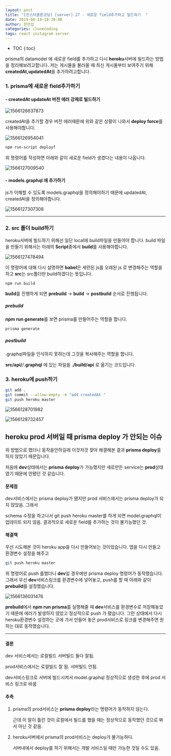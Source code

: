 ```yaml
---
layout: post
title: "[인스타클론코딩] [server].27 - 새로운 field추가하고 빌드하기  "
date: 2019-08-18-18:39:00
author: 한만섭
categories: clonecoding
tags: react instagram server
---
```






* TOC
{:toc}

prisma의 datamodel 에 새로운 field를 추가하고 다시 **heroku**서버에 빌드하는 방법을 정리해보려고합니다. 저는 게시물을 불러올 때 최신 게시물부터 보여주기 위해 **createdAt,updatedAt**을 추가하려고합니다.  



### 1. prisma에 새로운 field추가하기 

#### - createdAt updateAt 버전 에러 강제로 빌드하기 

![1566126637873](../../../../assets/image/1566126637873.png)

createdAt을 추가할 경우 버전 에러때문에 위와 같은 상황이 나와서 **deploy force**를 사용해야합니다.  

![1566126954041](../../../../assets/image/1566126954041.png)

```bash
npm run-script deployf
```

위 명령어를 작성하면 아래와 같이 새로운 field가 생겼다는 내용이 나옵니다.  

![1566127009540](../../../../assets/image/1566127009540.png)

#### - models.graphql 에 추가하기 

js가 이해할 수 있도록 models.graphql을 정의해야하기 때문에 updatedAt, createdAt을 정의해야합니다.  

![1566127307308](../../../../assets/image/1566127307308.png)



***



### 2. src 폴더 build하기 

heroku서버에 빌드하기 위해선 일단 local에 build파일을 만들어야 합니다. build 파일을 만들기 위해서는 아래의 **Script**중에서 **build**를 사용해야합니다.  

![1566127478494](../../../../assets/image/1566127478494.png)

이 명령어에 대해 다시 설명하면 **babel**은 세련된 js를 오래된 js 로 변경해주는 역할을 하고 **src**는 src폴더만 build하겠다는 뜻입니다.  

```bash
npm run build
```

**build**를 진행하게 되면 **prebuild** -> **build** -> **postbuild** 순서로 진행됩니다.  

##### prebuild

**npm run generate**를 보면 prisma를 만들어주는 역할을 합니다.  

```bash
prisma generate
```

##### postbuild

.graphql파일을 인식하지 못하는데 그것을 복사해주는 역할을 합니다.  

**src/api/**/**.graphql**  에 있는 파일을  **./build/api** 로 옮기는 코드입니다.  



### 3. heroku에 push하기 

```bash
git add .
git commit --allow-empty -m "add createdAt "
git push heroku master
```



![1566128701982](../../../../assets/image/1566128701982.png)

![1566128732457](../../../../assets/image/1566128732457.png)







## heroku prod 서버일 때 prisma deploy 가 안되는 이슈 

위 방법으로 했더니 동작을안하길래 이것저것 찾아 해결해본 결과 **prisma deploy**를 하지 않았기 때문입니다.  

처음에 **dev**상태에서는 **prisma deploy**가 가능했지만 새로만든 service는 **prod**상태였기 때문에 안됐던 것 같습니다.  



#### 문제점 

dev서비스에서는 prisma deploy가 됐지만 prod 서비스에서는 prisma deploy가 되지 않았음.  그래서

schema 수정을 하고나서 git push heroku master를 하게 되면 model.graphql이 업데이트 되지 않음. 결과적으로 새로운 field를 추가하는 것이 불가능했던 것.  



#### 해결책 

우선 시도해본 것이 heroku app을 다시 만들어보는 것이었습니다. 앱을 다시 만들고 환경변수 설정을 해주고 

```bash
git push heroku master
```

위 명령어로 push 를했더니 **dev**일 경우에만 prisma deploy 명령어가 동작했습니다. 그래서 우선 **dev**서비스링크를 환경변수에 넣어놓고, push를 할 때 아래와 같이 **prebuild**를 설정했습니다.  

![1566136031476](../../../../assets/image/1566136031476.png)

**prebuild**에서 **npm run prisma**를 실행해줄 때 **dev**서비스를 환경변수로 저장해놓았기 때문에 에러가 발생하지 않았고 정상적으로 push 가 됐습니다. 그런 상태에서 다시 heroku환경변수 설정하는 곳에 가서 만들어 놓은 prod서비스로 링크를 변경해주면 원하는 대로 동작했습니다.  



***



#### 결론

dev 서비스에서는 로컬빌드 서버빌드 둘다 잘됨.  

prod서비스에서는 로컬빌드 잘 됨. 서버빌드 안됨.  

dev서비스링크로 서버에 빌드시켜서 model.graphql 정상적으로 생성한 후에 prod 서비스 링크로 바꿈



####  추측

1. prisma의 prod서비스는 **prisma deploy**라는 명령어가 동작하지 않는다.  

   근데 이 말이 틀린 것이 로컬에서 빌드를 했을 때는 정상적으로 동작했던 것으로 봐서 아닌 것 같음. 

2. heroku서버에서 prisma의 prod서비스는 deploy가 불가능하다. 

   서버내에서 deploy를 하기 위해서는 개발 서비스일 때만 가능한 것일 수도 있음.  

   

